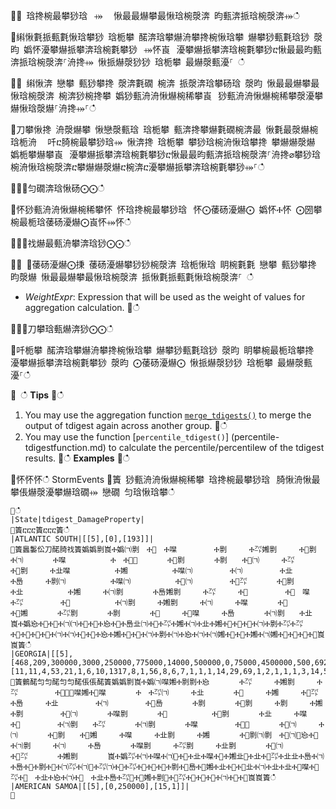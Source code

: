 ਍⌀ 琀搀椀最攀猀琀⠀⤀ ⠀愀最最爀攀最愀琀椀漀渀 昀甀渀挀琀椀漀渀⤀ഀഀ
਍䌀愀氀挀甀氀愀琀攀猀 琀栀攀 䤀渀琀攀爀洀攀搀椀愀琀攀 爀攀猀甀氀琀猀 漀昀 嬀怀瀀攀爀挀攀渀琀椀氀攀猀⠀⤀怀崀⠀瀀攀爀挀攀渀琀椀氀攀猀ⴀ愀最最昀甀渀挀琀椀漀渀⸀洀搀⤀ 愀挀爀漀猀猀 琀栀攀 最爀漀甀瀀⸀ ഀഀ
਍⨀ 䌀愀渀 戀攀 甀猀攀搀 漀渀氀礀 椀渀 挀漀渀琀攀砀琀 漀昀 愀最最爀攀最愀琀椀漀渀 椀渀猀椀搀攀 嬀猀甀洀洀愀爀椀稀攀崀⠀猀甀洀洀愀爀椀稀攀漀瀀攀爀愀琀漀爀⸀洀搀⤀⸀ഀഀ
਍刀攀愀搀 洀漀爀攀 愀戀漀甀琀 琀栀攀 甀渀搀攀爀氀礀椀渀最 愀氀最漀爀椀琀栀洀 ⠀吀ⴀ䐀椀最攀猀琀⤀ 愀渀搀 琀栀攀 攀猀琀椀洀愀琀攀搀 攀爀爀漀爀 嬀栀攀爀攀崀⠀瀀攀爀挀攀渀琀椀氀攀猀ⴀ愀最最昀甀渀挀琀椀漀渀⸀洀搀⌀攀猀琀椀洀愀琀椀漀渀ⴀ攀爀爀漀爀ⴀ椀渀ⴀ瀀攀爀挀攀渀琀椀氀攀猀⤀⸀ഀഀ
਍⨀⨀匀礀渀琀愀砀⨀⨀ഀഀ
਍怀猀甀洀洀愀爀椀稀攀怀 怀琀搀椀最攀猀琀⠀怀⨀䔀砀瀀爀⨀ 嬀怀Ⰰ怀 ⨀圀攀椀最栀琀䔀砀瀀爀⨀崀怀⤀怀ഀഀ
਍⨀⨀䄀爀最甀洀攀渀琀猀⨀⨀ഀഀ
਍⨀ ⨀䔀砀瀀爀⨀㨀 䔀砀瀀爀攀猀猀椀漀渀 琀栀愀琀 眀椀氀氀 戀攀 甀猀攀搀 昀漀爀 愀最最爀攀最愀琀椀漀渀 挀愀氀挀甀氀愀琀椀漀渀⸀ ഀഀ
* *WeightExpr*: Expression that will be used as the weight of values for aggregation calculation.਍ഀഀ
	਍⨀⨀刀攀琀甀爀渀猀⨀⨀ഀഀ
਍吀栀攀 䤀渀琀攀爀洀攀搀椀愀琀攀 爀攀猀甀氀琀猀 漀昀 眀攀椀最栀琀攀搀 瀀攀爀挀攀渀琀椀氀攀猀 漀昀 ⨀䔀砀瀀爀⨀ 愀挀爀漀猀猀 琀栀攀 最爀漀甀瀀⸀ഀഀ
 ਍ ഀഀ
**Tips**਍ഀഀ
1) You may use the aggregation function [`merge_tdigests()`](merge-tdigests-aggfunction.md) to merge the output of tdigest again across another group.਍ഀഀ
2) You may use the function [`percentile_tdigest()`] (percentile-tdigestfunction.md) to calculate the percentile/percentilew of the tdigest results.਍ഀഀ
**Examples**਍ഀഀ
<!-- csl: https://help.kusto.windows.net:443/Samples -->਍怀怀怀ഀഀ
StormEvents਍簀 猀甀洀洀愀爀椀稀攀 琀搀椀最攀猀琀⠀䐀愀洀愀最攀倀爀漀瀀攀爀琀礀⤀ 戀礀 匀琀愀琀攀ഀഀ
```਍ഀഀ
|State|tdigest_DamageProperty|਍簀ⴀⴀⴀ簀ⴀⴀⴀ簀ഀഀ
|ATLANTIC SOUTH|[[5],[0],[193]]|਍簀䘀䰀伀刀䤀䐀䄀簀嬀嬀㔀崀Ⰰ嬀㈀㔀　Ⰰ㄀　Ⰰ㘀　　　　　Ⰰ㔀　　　Ⰰ㌀㜀㔀　　　Ⰰ㄀㔀　　　　　　Ⰰ㈀　　　　Ⰰ㘀　　　　　　Ⰰ　Ⰰ㄀㄀　　　　Ⰰ㄀㔀　　　　Ⰰ㔀　　Ⰰ㄀㈀　　　Ⰰ㌀　　　　Ⰰ㄀㔀　　　Ⰰ㐀㘀　　　　　　Ⰰ㜀　　　　　　Ⰰ㘀㈀　　　　　Ⰰ㈀　　　　　Ⰰ㐀　　　　Ⰰ㠀　　　Ⰰ㔀㈀　　　　　　Ⰰ㘀㈀　　　　　　Ⰰ㄀㈀　　　　　Ⰰ㄀㌀　　　　Ⰰ㄀㔀　　　　　Ⰰ㐀　　　　　　Ⰰ㜀　　　Ⰰ㈀㔀　　　　Ⰰ㠀㜀㔀　　　Ⰰ㌀　　　Ⰰ㄀　　　　　Ⰰ㄀　㘀　　　　　Ⰰ㌀　　　　　Ⰰ㄀　　　　　　Ⰰ㈀㔀　　　Ⰰ㜀㔀　　　Ⰰ㈀　　　Ⰰ㘀　　　　Ⰰ㄀　　　　Ⰰ㄀㜀　　　　Ⰰ㌀㔀　　　　Ⰰ㔀　　　　Ⰰ㄀　　　Ⰰ㄀㘀　　　Ⰰ㠀　　　　Ⰰ㈀㔀　　Ⰰ㐀　　　　　崀Ⰰ嬀㤀Ⰰ㄀Ⰰ㄀Ⰰ㈀㈀Ⰰ㄀Ⰰ㄀Ⰰ㤀Ⰰ㄀Ⰰ㠀㐀㈀Ⰰ㄀Ⰰ㌀Ⰰ㜀Ⰰ㈀Ⰰ㐀Ⰰ㜀Ⰰ㄀Ⰰ㄀Ⰰ㄀Ⰰ㈀Ⰰ㔀Ⰰ㌀Ⰰ㌀Ⰰ㄀Ⰰ㄀Ⰰ㄀Ⰰ㄀Ⰰ㈀Ⰰ㈀Ⰰ㄀Ⰰ㄀Ⰰ㤀Ⰰ㜀Ⰰ㄀Ⰰ㄀Ⰰ㈀Ⰰ㔀Ⰰ㈀Ⰰ㤀Ⰰ㈀Ⰰ㈀㜀Ⰰ㄀Ⰰ㄀Ⰰ㜀Ⰰ㈀㜀Ⰰ㄀Ⰰ㄀Ⰰ㄀Ⰰ㄀崀崀簀ഀഀ
|GEORGIA|[[5],[468,209,300000,3000,250000,775000,14000,500000,0,75000,4500000,500,6928,22767,9714,800000,700000,600000,150000,25000,5000,1600000,1250000,2700000,1500000,2250000,400000,4000,175000,325000,2500,73750,750000,1400000,350000,28000000,39000,1500,35000,6455,140000,225000,30000,1000,110000000,21700000,2000,275000,200000,100000,1000000,2600000,370000,2100000,355000,117500,50000,20100,10000],[11,11,4,53,21,1,6,10,1317,8,1,56,8,6,7,1,1,1,14,29,69,1,2,1,1,1,3,14,5,1,3,4,4,1,4,1,5,14,3,5,2,1,9,96,1,1,72,1,10,17,3,1,1,1,1,2,21,4,31]]|਍簀䴀䤀匀匀䤀匀匀䤀倀倀䤀簀嬀嬀㔀崀Ⰰ嬀㈀㘀㜀Ⰰ㔀㔀Ⰰ㤀　　　　Ⰰ㌀　　　Ⰰ㜀㔀　　　Ⰰ㌀　　　　　Ⰰ㄀㄀㄀㘀㜀Ⰰ㄀㘀　　　　Ⰰ　Ⰰ㌀㈀　　　Ⰰ㐀　　　　Ⰰ㄀　　　Ⰰ㜀　　　Ⰰ㄀㌀　　　Ⰰ㠀　　　Ⰰ㐀　　　　　Ⰰ㈀　　　　　Ⰰ㄀㠀　　　　Ⰰ㔀　　　　Ⰰ㄀㔀　　　Ⰰ㔀　　　Ⰰ㜀　　　　　Ⰰ㔀　　　　　Ⰰ㄀㈀　　　　Ⰰ㘀㔀　　　　Ⰰ㄀　　　　　　Ⰰ㄀㔀　　　　Ⰰ㐀　　　Ⰰ㘀　　　　Ⰰ㄀　　　　　Ⰰ㈀㔀　　Ⰰ㌀　　　　Ⰰ㈀㔀　　　　Ⰰ㘀　　　　　Ⰰ㄀㄀　　　　Ⰰ㄀㈀　　　Ⰰ㈀　　　　Ⰰ㄀㔀　　Ⰰ㄀㜀　　　Ⰰ㘀　　　Ⰰ㐀㔀　　　Ⰰ㜀　　　　Ⰰ㄀㔀㈀㔀　Ⰰ㄀㈀㄀㤀Ⰰ㄀　　　　Ⰰ㈀㔀　　　Ⰰ㈀　　　Ⰰ㠀　　　　Ⰰ㘀㔀　　　Ⰰ㌀㔀　　　Ⰰ㐀㔀　　　　Ⰰ㄀㈀　　　　　Ⰰ㄀㌀　　　　Ⰰ㜀㔀　　　　崀Ⰰ嬀㌀Ⰰ㈀Ⰰ㘀Ⰰ㈀㄀Ⰰ㄀Ⰰ㐀Ⰰ㘀Ⰰ㄀Ⰰ㜀㐀㄀Ⰰ㐀Ⰰ㄀㌀Ⰰ㐀㐀Ⰰ㠀Ⰰ㈀Ⰰ㠀Ⰰ㄀Ⰰ㔀Ⰰ㄀Ⰰ㈀㌀Ⰰ㈀㄀Ⰰ㌀㈀Ⰰ㄀Ⰰ㌀Ⰰ㄀Ⰰ㄀Ⰰ㄀Ⰰ㔀Ⰰ㄀㠀Ⰰ㄀㜀Ⰰ㐀Ⰰ㄀Ⰰ㄀㐀Ⰰ㈀Ⰰ㐀Ⰰ㐀Ⰰ㄀㘀Ⰰ㄀㌀Ⰰ㄀　Ⰰ㐀Ⰰ㤀Ⰰ㈀Ⰰ㄀　Ⰰ㐀Ⰰ㠀Ⰰ㌀㄀Ⰰ㄀㜀Ⰰ㔀㄀Ⰰ㄀㌀Ⰰ㄀Ⰰ㄀Ⰰ㄀Ⰰ㈀Ⰰ㄀Ⰰ㄀崀崀簀ഀഀ
|AMERICAN SAMOA|[[5],[0,250000],[15,1]]|਍